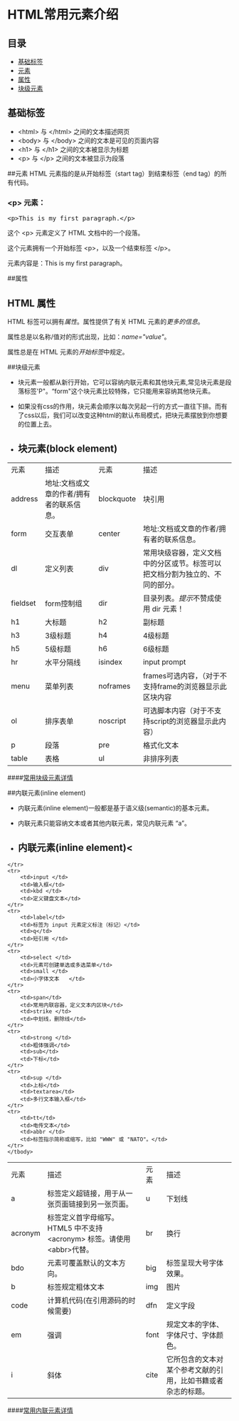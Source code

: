 # HTML常用元素介绍

## 目录
* [基础标签](#base)
* [元素](#tag)
* [属性](#property)
* [块级元素](#block)


## <a name="base">基础标签</a>
<ul>
<li>&lt;html&gt; 与 &lt;/html&gt; 之间的文本描述网页</li>
<li>&lt;body&gt; 与 &lt;/body&gt; 之间的文本是可见的页面内容</li>
<li>&lt;h1&gt; 与 &lt;/h1&gt; 之间的文本被显示为标题</li>
<li>&lt;p&gt; 与 &lt;/p&gt; 之间的文本被显示为段落</li>
</ul>

##<a name="tag">元素</a>
HTML 元素指的是从开始标签（start tag）到结束标签（end tag）的所有代码。
<h3>&lt;p&gt; 元素：</h3>
<pre>&lt;p&gt;This is my first paragraph.&lt;/p&gt;</pre>
<p>这个 &lt;p&gt; 元素定义了 HTML 文档中的一个段落。</p>
<p>这个元素拥有一个开始标签 &lt;p&gt;，以及一个结束标签 &lt;/p&gt;。</p>
<p>元素内容是：This is my first paragraph。</p>


##<a name="property">属性</a>
<div>
<h2>HTML 属性</h2>

<p>HTML 标签可以拥有<em>属性</em>。属性提供了有关 HTML 元素的<em>更多的信息</em>。</p>

<p>属性总是以名称/值对的形式出现，比如：<em>name="value"</em>。</p>

<p>属性总是在 HTML 元素的<em>开始标签</em>中规定。</p>
</div>


##<a name="block">块级元素</a>
* 块元素一般都从新行开始，它可以容纳内联元素和其他块元素,常见块元素是段落标签'P"。“form"这个块元素比较特殊，它只能用来容纳其他块元素。
* 如果没有css的作用，块元素会顺序以每次另起一行的方式一直往下排。而有了css以后，我们可以改变这种html的默认布局模式，把块元素摆放到你想要 的位置上去。


* <h2>块元素(block element)</h2>   
<table>
    <tbody>
    <tr>
        <td>元素</td>
        <td>描述</td>
        <td>元素</td>
        <td>描述</td>
    </tr>
    <tr>
        <td>address</td>
        <td>地址:文档或文章的作者/拥有者的联系信息。</td>
        <td>blockquote</td>
        <td>块引用</td>
    </tr>
    <tr>
        <td>form</td>
        <td>交互表单</td>
        <td>center </td>
        <td>地址:文档或文章的作者/拥有者的联系信息。</td>
    </tr>
    <tr>
        <td>dl</td>
        <td>定义列表</td>
        <td>div</td>
        <td>常用块级容器，定义文档中的分区或节。标签可以把文档分割为独立的、不同的部分。</td>
    </tr>
    <tr>
        <td>fieldset</td>
        <td>form控制组</td>
        <td>dir</td>
        <td>目录列表。<em>提示</em>不赞成使用 dir 元素！</td>
    </tr>
    <tr>
        <td>h1</td>
        <td>大标题</td>
        <td>h2</td>
        <td>副标题</td>
    </tr>
    <tr>
        <td>h3</td>
        <td>3级标题</td>
        <td>h4</td>
        <td>4级标题</td>
    </tr>
    <tr>
        <td>h5</td>
        <td>5级标题</td>
        <td>h6</td>
        <td>6级标题</td>
    </tr>
    <tr>
        <td>hr</td>
        <td>水平分隔线</td>
        <td>isindex</td>
        <td>input prompt</td>
    </tr>
    <tr>
        <td>menu</td>
        <td>菜单列表</td>
        <td>noframes</td>
        <td>frames可选内容，（对于不支持frame的浏览器显示此区块内容</td>
    </tr>
    <tr>
        <td>ol</td>
        <td>排序表单</td>
        <td>noscript</td>
        <td>可选脚本内容（对于不支持script的浏览器显示此内容）</td>
    </tr>
    <tr>
        <td>p</td>
        <td>段落</td>
        <td>pre</td>
        <td>格式化文本</td>
    </tr>
    <tr>
        <td>table</td>
        <td>表格</td>
        <td>ul</td>
        <td>非排序列表</td>
    </tr>
    </tbody>
</table>

####[常用块级元素详情](https://github.com/sevenhao/front-end-note/blob/master/base/HTML/block-tag.md)


##<a name="block">内联元素(inline element)</a>
* 内联元素(inline element)一般都是基于语义级(semantic)的基本元素。
* 内联元素只能容纳文本或者其他内联元素，常见内联元素 “a”。

* <h2>内联元素(inline element)<</h2>
<table>
    <tbody>
    <tr>
        <td>元素</td>
        <td>描述</td>
        <td>元素</td>
        <td>描述</td>
    </tr>
    <tr>
        <td>a</td>
        <td>标签定义超链接，用于从一张页面链接到另一张页面。</td>
        <td>u</td>
        <td>下划线</td>
    </tr>
    <tr>
        <td>acronym </td>
        <td>标签定义首字母缩写。
            <span class="marked">HTML5 中不支持 &lt;acronym&gt; 标签。请使用
                &lt;abbr&gt;代替。</span></td>
        <td>br</td>
        <td>换行</td>
    </tr>
    <tr>
        <td>bdo </td>
        <td>元素可覆盖默认的文本方向。</td>
        <td>big </td>
        <td>标签呈现大号字体效果。</td>
    </tr>
    <tr>
        <td>b</td>
        <td>标签规定粗体文本</td>
        <td>img </td>
        <td>图片</td>
    </tr>
    <tr>
        <td>code </td>
        <td>计算机代码(在引用源码的时候需要)</td>
        <td>dfn </td>
        <td>定义字段</td>
    </tr>
    <tr>
        <td>em </td>
        <td>强调</td>
        <td>font </td>
        <td>规定文本的字体、字体尺寸、字体颜色。</td>
    </tr>
    <tr>
        <td>i</td>
        <td>斜体</td>
        <td>cite </td>
        <td>它所包含的文本对某个参考文献的引用，比如书籍或者杂志的标题。</td>
        
    </tr>
    <tr>
        <td>input </td>
        <td>输入框</td>
        <td>kbd </td>
        <td>定义键盘文本</td>
    </tr>
    <tr>
        <td>label</td>
        <td>标签为 input 元素定义标注（标记）</td>
        <td>q</td>
        <td>短引用 </td>
    </tr>
    <tr>
        <td>select </td>
        <td>元素可创建单选或多选菜单</td>
        <td>small </td>
        <td>小字体文本   </td>
    </tr>
    <tr>
        <td>span</td>
        <td>常用内联容器，定义文本内区块</td>
        <td>strike </td>
        <td>中划线，删除线</td>
    </tr>
    <tr>
        <td>strong </td>
        <td>粗体强调</td>
        <td>sub</td>
        <td>下标</td>
    </tr>
    <tr>
        <td>sup </td>
        <td>上标</td>
        <td>textarea</td>
        <td>多行文本输入框</td>
    </tr>
    <tr>
        <td>tt</td>
        <td>电传文本</td>
        <td>abbr </td>
        <td>标签指示简称或缩写，比如 "WWW" 或 "NATO"。</td>
    </tr>
    </tbody>
</table>

####[常用内联元素详情](https://github.com/sevenhao/front-end-note/blob/master/base/HTML/inline-element.md)


